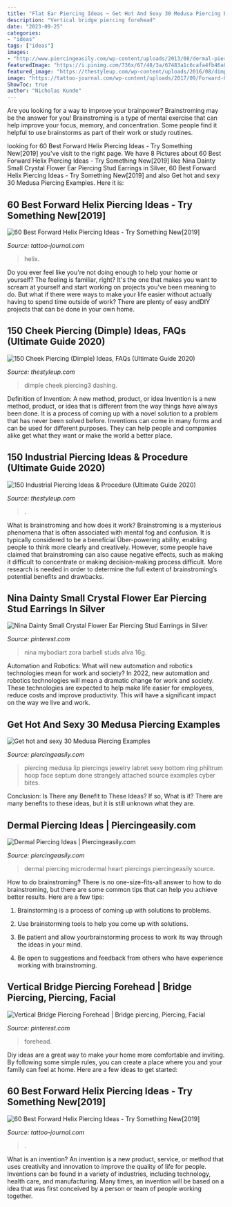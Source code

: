 ```yaml
---
title: "Flat Ear Piercing Ideas ~ Get Hot And Sexy 30 Medusa Piercing Examples"
description: "Vertical bridge piercing forehead"
date: "2023-09-25"
categories:
- "ideas"
tags: ["ideas"]
images:
- "http://www.piercingeasily.com/wp-content/uploads/2013/08/dermal-piercing-16.jpg"
featuredImage: "https://i.pinimg.com/736x/67/48/3a/67483a1c6cafa4fb46a889a591041871.jpg"
featured_image: "https://thestyleup.com/wp-content/uploads/2016/08/dimple-piercing3-650x813.jpg"
image: "https://tattoo-journal.com/wp-content/uploads/2017/09/Forward-Helix-Piercing-47-650x650.jpg"
ShowToc: true
author: "Nicholas Kunde"
---
```



Are you looking for a way to improve your brainpower? Brainstroming may be the answer for you! Brainstroming is a type of mental exercise that can help improve your focus, memory, and concentration. Some people find it helpful to use brainstorms as part of their work or study routines.

	

		
looking for 60 Best Forward Helix Piercing Ideas - Try Something New[2019] you've visit to the right page. We have 8 Pictures about 60 Best Forward Helix Piercing Ideas - Try Something New[2019] like Nina Dainty Small Crystal Flower Ear Piercing Stud Earrings in Silver, 60 Best Forward Helix Piercing Ideas - Try Something New[2019] and also Get hot and sexy 30 Medusa Piercing Examples. Here it is:
		
    
## 60 Best Forward Helix Piercing Ideas - Try Something New[2019]

<img loading=lazy src="https://tattoo-journal.com/wp-content/uploads/2017/09/Forward-Helix-Piercing-47-650x650.jpg" onerror="this.onerror=null;this.src='https://tse4.mm.bing.net/th?id=OIP.QoXgQU4EL3CSK73yHcjJAQD6D6&amp;pid=15.1';" alt="60 Best Forward Helix Piercing Ideas - Try Something New[2019]">

_Source: tattoo-journal.com_

>helix. 

	

Do you ever feel like you're not doing enough to help your home or yourself? The feeling is familiar, right? It's the one that makes you want to scream at yourself and start working on projects you've been meaning to do. But what if there were ways to make your life easier without actually having to spend time outside of work? There are plenty of easy andDIY projects that can be done in your own home.

    
## 150 Cheek Piercing (Dimple) Ideas, FAQs (Ultimate Guide 2020)

<img loading=lazy src="https://thestyleup.com/wp-content/uploads/2016/08/dimple-piercing3-650x813.jpg" onerror="this.onerror=null;this.src='https://tse2.mm.bing.net/th?id=OIP.O89qsRGIiENZ7txa4UtJLQHaJQ&amp;pid=15.1';" alt="150 Cheek Piercing (Dimple) Ideas, FAQs (Ultimate Guide 2020)">

_Source: thestyleup.com_

>dimple cheek piercing3 dashing. 

	

Definition of Invention: A new method, product, or idea
Invention is a new method, product, or idea that is different from the way things have always been done. It is a process of coming up with a novel solution to a problem that has never been solved before. Inventions can come in many forms and can be used for different purposes. They can help people and companies alike get what they want or make the world a better place.

    
## 150 Industrial Piercing Ideas &amp; Procedure (Ultimate Guide 2020)

<img loading=lazy src="https://thestyleup.com/wp-content/uploads/2016/08/industrial-piercing-15-1.jpg" onerror="this.onerror=null;this.src='https://tse3.mm.bing.net/th?id=OIP.ika3cQbgeNIkry6YdhIAWgHaJ3&amp;pid=15.1';" alt="150 Industrial Piercing Ideas &amp; Procedure (Ultimate Guide 2020)">

_Source: thestyleup.com_

>. 

	

What is brainstroming and how does it work?
Brainstroming is a mysterious phenomena that is often associated with mental fog and confusion. It is typically considered to be a beneficial Über-powering ability, enabling people to think more clearly and creatively. However, some people have claimed that brainstroming can also cause negative effects, such as making it difficult to concentrate or making decision-making process difficult. More research is needed in order to determine the full extent of brainstroming’s potential benefits and drawbacks.

    
## Nina Dainty Small Crystal Flower Ear Piercing Stud Earrings In Silver

<img loading=lazy src="https://i.pinimg.com/736x/67/48/3a/67483a1c6cafa4fb46a889a591041871.jpg" onerror="this.onerror=null;this.src='https://tse1.mm.bing.net/th?id=OIP.qcNXdShStq7Lo4E8hHTZtQHaLG&amp;pid=15.1';" alt="Nina Dainty Small Crystal Flower Ear Piercing Stud Earrings in Silver">

_Source: pinterest.com_

>nina mybodiart zora barbell studs alva 16g. 

	

Automation and Robotics: What will new automation and robotics technologies mean for work and society?
In 2022, new automation and robotics technologies will mean a dramatic change for work and society. These technologies are expected to help make life easier for employees, reduce costs and improve productivity. This will have a significant impact on the way we live and work.

    
## Get Hot And Sexy 30 Medusa Piercing Examples

<img loading=lazy src="https://www.piercingeasily.com/wp-content/uploads/2013/08/medusa-piercing-4.jpg" onerror="this.onerror=null;this.src='https://tse3.mm.bing.net/th?id=OIP.hIixk1TnOh-Zb6qGuv8jcgHaJ3&amp;pid=15.1';" alt="Get hot and sexy 30 Medusa Piercing Examples">

_Source: piercingeasily.com_

>piercing medusa lip piercings jewelry labret sexy bottom ring philtrum hoop face septum done strangely attached source examples cyber bites. 

	

Conclusion: Is There any Benefit to These Ideas? If so, What is it?
There are many benefits to these ideas, but it is still unknown what they are.

    
## Dermal Piercing Ideas | Piercingeasily.com

<img loading=lazy src="http://www.piercingeasily.com/wp-content/uploads/2013/08/dermal-piercing-16.jpg" onerror="this.onerror=null;this.src='https://tse3.mm.bing.net/th?id=OIP.fqM59PY0hQd5dAO9ZrhmcgHaGk&amp;pid=15.1';" alt="Dermal Piercing Ideas | Piercingeasily.com">

_Source: piercingeasily.com_

>dermal piercing microdermal heart piercings piercingeasily source. 

	

How to do brainstroming?
There is no one-size-fits-all answer to how to do brainstroming, but there are some common tips that can help you achieve better results. Here are a few tips:
1. Brainstorming is a process of coming up with solutions to problems.

2. Use brainstorming tools to help you come up with solutions.

3. Be patient and allow yourbrainstorming process to work its way through the ideas in your mind.

4. Be open to suggestions and feedback from others who have experience working with brainstroming.

    
## Vertical Bridge Piercing Forehead | Bridge Piercing, Piercing, Facial

<img loading=lazy src="https://i.pinimg.com/736x/59/97/83/59978350568a7f0755f6fe8f0dd902a5--bridge-piercing-eye-piercing.jpg" onerror="this.onerror=null;this.src='https://tse4.mm.bing.net/th?id=OIP.fqs8n0MhjcxlTDttlcsD7wHaJ4&amp;pid=15.1';" alt="Vertical Bridge Piercing Forehead | Bridge piercing, Piercing, Facial">

_Source: pinterest.com_

>forehead. 

	

Diy ideas are a great way to make your home more comfortable and inviting. By following some simple rules, you can create a place where you and your family can feel at home. Here are a few ideas to get started: 

    
## 60 Best Forward Helix Piercing Ideas - Try Something New[2019]

<img loading=lazy src="https://tattoo-journal.com/wp-content/uploads/2017/09/Forward-Helix-Piercing-10-768x768.jpg" onerror="this.onerror=null;this.src='https://tse4.mm.bing.net/th?id=OIP.WLjj3PZ-M86A6ErqNkJhxAHaHa&amp;pid=15.1';" alt="60 Best Forward Helix Piercing Ideas - Try Something New[2019]">

_Source: tattoo-journal.com_

>. 

	

What is an invention?
An invention is a new product, service, or method that uses creativity and innovation to improve the quality of life for people. Inventions can be found in a variety of industries, including technology, health care, and manufacturing. Many times, an invention will be based on a idea that was first conceived by a person or team of people working together.


